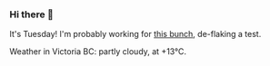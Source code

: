 ### Hi there :wave:

It's Tuesday! I'm probably working for [this bunch](https://github.com/kohofinancial), de-flaking a test.

Weather in Victoria BC: partly cloudy, at +13°C.
